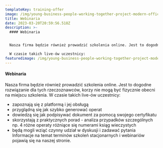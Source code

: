 ```yaml
---
templateKey: training-offer
image: /img/young-business-people-working-together-project-modern-office.jpg
title: Webinaria
date: 2023-03-20T20:59:56.518Z
description: >-
  #### Webinaria


  Nasza firma będzie również prowadzić szkolenia online. Jest to dogodne rozwiązanie dla tych rzeczoznawców, korzy nie mogą być fizycznie obecni na miejscu szkolenia.

  W czasie takich live-ów uczestnicy:
featuredimage: /img/young-business-people-working-together-project-modern-office.jpg
---
```

#### Webinaria

Nasza firma będzie również prowadzić szkolenia online. Jest to dogodne rozwiązanie dla tych rzeczoznawców, korzy nie mogą być fizycznie obecni na miejscu szkolenia.
W czasie takich live-ów uczestnicy:

* zapoznają się z platformą i jej obsługą
* przyglądną się jak szybko generować operat 
* dowiedzą się jak podpisywać dokument za pomocą swojego certyfikatu 
* skorzystają z praktycznych porad - analiza przypadków szczególnych np. 4 różne operaty różniące się numerami ksiąg wieczystych
* będą mogli wziąć czynny udział w dyskusji i zadawać pytania
  Informacje na temat terminów szkoleń stacjonarnych i webinariów pojawią się na naszej stronie.